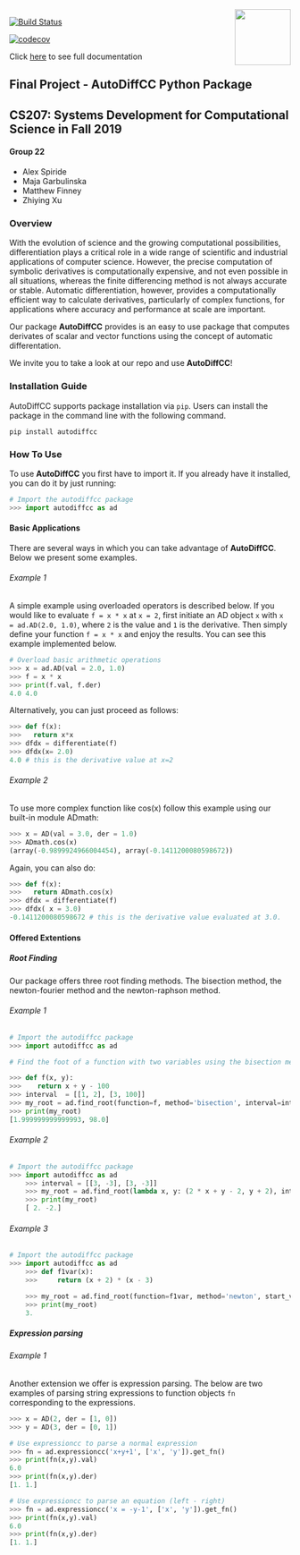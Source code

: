 
<img align="right" width="100" height="100" src="https://user-images.githubusercontent.com/43005886/70481100-8919f480-1aaf-11ea-8b0e-f8a8bde5c6ef.png">


[![Build Status](https://travis-ci.org/Crimson-Computing/cs207-FinalProject.svg?branch=master)](https://travis-ci.org/Crimson-Computing/cs207-FinalProject)

[![codecov](https://codecov.io/gh/Crimson-Computing/cs207-FinalProject/branch/master/graph/badge.svg)](https://codecov.io/gh/Crimson-Computing/cs207-FinalProject)




Click [here](https://github.com/Crimson-Computing/cs207-FinalProject/blob/master/docs/documentation.md) to see full documentation


## Final Project - AutoDiffCC Python Package
## CS207: Systems Development for Computational Science in Fall 2019 
#### Group 22
- Alex Spiride
- Maja Garbulinska
- Matthew Finney
- Zhiying Xu

### Overview 

With the evolution of science and the growing computational possibilities, differentiation plays a critical role in a wide range of scientific and industrial applications of computer science. However, the precise computation of symbolic derivatives is computationally expensive, and not even possible in all situations, whereas the finite differencing method is not always accurate or stable. Automatic differentiation, however, provides a computationally efficient way to calculate derivatives, particularly of complex functions, for applications where accuracy and performance at scale are important.

Our package **AutoDiffCC** provides is an easy to use package that computes derivates of scalar and vector functions using the concept of automatic differentation. 

We invite you to take a look at our repo and use **AutoDiffCC**!

### Installation Guide

AutoDiffCC supports package installation via `pip`. Users can install the package in the command line with the following command.

```buildoutcfg
pip install autodiffcc
```

### How To Use 
To use **AutoDiffCC** you first have to import it. If you already have it installed, you can do it by just running:

``` python 
# Import the autodiffcc package
>>> import autodiffcc as ad 
```

#### Basic Applications
There are several ways in which you can take advantage of **AutoDiffCC**. Below we present some examples.

###### Example 1  
A simple example using overloaded operators is described below. If you would like to evaluate ``f = x * x`` at ``x = 2``, first initiate an AD object ``x`` with ``x = ad.AD(2.0, 1.0)``, where ``2`` is the value and ``1`` is the derivative. Then simply define your function ``f = x * x`` and enjoy the results. You can see this example implemented below. 

``` python 
# Overload basic arithmetic operations
>>> x = ad.AD(val = 2.0, 1.0) 
>>> f = x * x
>>> print(f.val, f.der)
4.0 4.0
```

Alternatively, you can just proceed as follows: 

``` python 
>>> def f(x):
>>>   return x*x
>>> dfdx = differentiate(f)
>>> dfdx(x= 2.0)
4.0 # this is the derivative value at x=2 
```

###### Example 2

To use more complex function like cos(x) follow this example using our built-in module ADmath: 

``` python 
>>> x = AD(val = 3.0, der = 1.0)
>>> ADmath.cos(x) 
(array(-0.9899924966004454), array(-0.1411200080598672))
 ```    
 
 Again, you can also do: 
 
``` python 
>>> def f(x):
>>>   return ADmath.cos(x) 
>>> dfdx = differentiate(f)
>>> dfdx( x = 3.0)
-0.1411200080598672 # this is the derivative value evaluated at 3.0.
```
 

#### Offered Extentions
##### Root Finding
Our package offers three root finding methods. The bisection method, the newton-fourier method and the newton-raphson method.

###### Example 1 

``` python RootFinder example for the bisection method 
# Import the autodiffcc package
>>> import autodiffcc as ad

# Find the foot of a function with two variables using the bisection method

>>> def f(x, y):
>>>    return x + y - 100
>>> interval  = [[1, 2], [3, 100]]
>>> my_root = ad.find_root(function=f, method='bisection', interval=interval)
>>> print(my_root)
[1.999999999999993, 98.0]
```

###### Example 2

``` python
# Import the autodiffcc package
>>> import autodiffcc as ad
    >>> interval = [[3, -3], [3, -3]]
    >>> my_root = ad.find_root(lambda x, y: (2 * x + y - 2, y + 2), interval=interval, method='newton-fourier', max_iter=150)
    >>> print(my_root)
    [ 2. -2.]
```

###### Example 3

``` python
# Import the autodiffcc package
>>> import autodiffcc as ad
    >>> def f1var(x):
    >>>     return (x + 2) * (x - 3)

    >>> my_root = ad.find_root(function=f1var, method='newton', start_values=1, threshold=1e-8)
    >>> print(my_root)
    3.
```

##### Expression parsing

###### Example 1

Another extension we offer is expression parsing. The below are two examples of parsing string expressions to function objects `fn` corresponding to the expressions. 

``` python 
>>> x = AD(2, der = [1, 0])
>>> y = AD(3, der = [0, 1])

# Use expressioncc to parse a normal expression
>>> fn = ad.expressioncc('x+y+1', ['x', 'y']).get_fn()
>>> print(fn(x,y).val)
6.0
>>> print(fn(x,y).der)
[1. 1.]

# Use expressioncc to parse an equation (left - right)
>>> fn = ad.expressioncc('x = -y-1', ['x', 'y']).get_fn()
>>> print(fn(x,y).val)
6.0
>>> print(fn(x,y).der)
[1. 1.]
```


